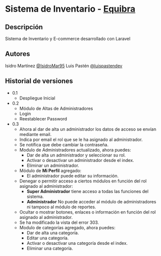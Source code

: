 # Sistema de Inventario - [Equibra](https://www.equibra.com)

## Descripción

Sistema de Inventario y E-commerce desarrollado con Laravel

## Autores

Isidro Martínez
[@IsidroMar95](https://github.com/IsidroMar95)
Luis Pastén
[@luispastendev](https://github.com/luispastendev)

## Historial de versiones

-   0.1
    -   Despliegue Inicial
-   0.2
    -   Módulo de Altas de Administradores
    -   Login
    -   Reestablecer Password
-   0.3
    -   Ahora al dar de alta un administrador los datos de acceso se envían mediante email.
    -   Indica por email el rol que se le ha asignado al administrador.
    -   Se notifica que debe cambiar la contraseña.
    -   Modulo de Administradores actualizado, ahora puedes:
        -   Dar de alta un administrador y seleccionar su rol.
        -   Activar o desactivar un administrador desde el index.
        -   Eliminar un administrador.
    -   Módulo de **Mi Perfil** agregado:
        -   El administrador puede editar su información.
    -   Denegar o permitir acceso a ciertos módulos en función del rol asignado al administrador:
        -   **Super Administrador** tiene acceso a todas las funciones del sistema.
        -   **Administrador** No puede acceder al módulo de administradores ni tampoco al módulo de reportes.
    -   Ocultar o mostrar botones, enlaces o información en función del rol asignado al administrador.
    -   Se ha modificado la vista del error 303.
    -   Modulo de categorías agregado, ahora puedes:
        -   Dar de alta una categoría.
        -   Editar una categoría.
        -   Activar o desactivar una categoría desde el index.
        -   Eliminar una categoría.
